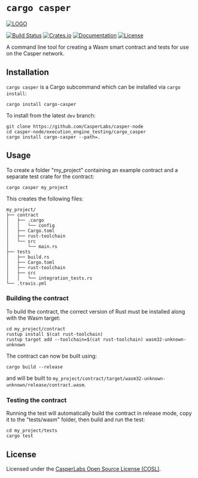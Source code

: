 # `cargo casper`

[![LOGO](../../images/CasperLabs_Logo_Horizontal_RGB.png)](https://casperlabs.io/)

[![Build Status](https://drone-auto.casperlabs.io/api/badges/CasperLabs/casper-node/status.svg?branch=master)](http://drone-auto.casperlabs.io/CasperLabs/casper-node)
[![Crates.io](https://img.shields.io/crates/v/cargo-casper)](https://crates.io/crates/cargo-casper)
[![Documentation](https://docs.rs/cargo-casper/badge.svg)](https://docs.rs/cargo-casper)
[![License](https://img.shields.io/badge/license-COSL-blue.svg)](../../LICENSE)

A command line tool for creating a Wasm smart contract and tests for use on the Casper network.

## Installation

`cargo casper` is a Cargo subcommand which can be installed via `cargo install`:

```
cargo install cargo-casper
```

To install from the latest `dev` branch:

```
git clone https://github.com/CasperLabs/casper-node
cd casper-node/execution_engine_testing/cargo_casper
cargo install cargo-casper --path=.
```

## Usage

To create a folder "my_project" containing an example contract and a separate test crate for the contract:

```
cargo casper my_project
```

This creates the following files:

```
my_project/
├── contract
│   ├── .cargo
│   │   └── config
│   ├── Cargo.toml
│   ├── rust-toolchain
│   └── src
│       └── main.rs
├── tests
│   ├── build.rs
│   ├── Cargo.toml
│   ├── rust-toolchain
│   ├── src
│   │   └── integration_tests.rs
└── .travis.yml
```

### Building the contract

To build the contract, the correct version of Rust must be installed along with the Wasm target:

```
cd my_project/contract
rustup install $(cat rust-toolchain)
rustup target add --toolchain=$(cat rust-toolchain) wasm32-unknown-unknown
```

The contract can now be built using:

```
cargo build --release
```

and will be built to `my_project/contract/target/wasm32-unknown-unknown/release/contract.wasm`.

### Testing the contract

Running the test will automatically build the contract in release mode, copy it to the "tests/wasm" folder, then build
and run the test:

```
cd my_project/tests
cargo test
```

## License

Licensed under the [CasperLabs Open Source License (COSL)](../../LICENSE).
